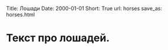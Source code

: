 Title: Лошади
Date: 2000-01-01
Short: True
url: horses
save_as: horses.html

<h1>Текст про лошадей.<h1>
